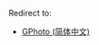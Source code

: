 Redirect to:

*   [GPhoto (简体中文)](/index.php/GPhoto_(%E7%AE%80%E4%BD%93%E4%B8%AD%E6%96%87) "GPhoto (简体中文)")
